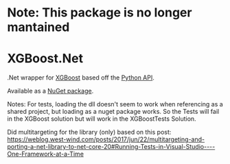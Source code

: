 # Note: This package is no longer mantained

# XGBoost.Net
.Net wrapper for [XGBoost](https://github.com/dmlc/xgboost) based off the [Python API](https://xgboost.readthedocs.io/en/latest/python/index.html).

Available as a [NuGet package](https://www.nuget.org/packages/PicNet.XGBoost/).

Notes: For tests, loading the dll doesn't seem to work when referencing as a shared project, but loading as a nuget package works. So the Tests will fail in the XGBoost solution but will work in the XGBoostTests Solution.

Did multitargeting for the library (only) based on this post:
https://weblog.west-wind.com/posts/2017/jun/22/multitargeting-and-porting-a-net-library-to-net-core-20#Running-Tests-in-Visual-Studio----One-Framework-at-a-Time
